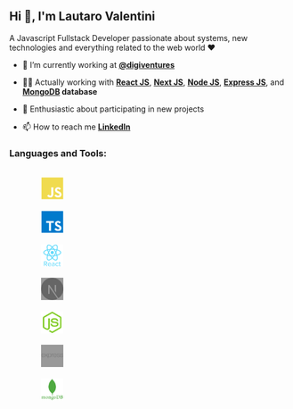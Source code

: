 <link rel="stylesheet" href="https://cdn.jsdelivr.net/gh/devicons/devicon@v2.14.0/devicon.min.css">

## Hi 👋, I'm Lautaro Valentini

A Javascript Fullstack Developer passionate about systems, new technologies and everything related to the web world ❤

- 🌱  I’m currently working at **[@digiventures](https://www.digiventures.la/)**

- 👨‍💻  Actually working with **[React JS](https://es.reactjs.org/)**, **[Next JS](https://nextjs.org/)**, **[Node JS](https://nodejs.org/es/)**, **[Express JS](https://expressjs.com/es/)**, and **[MongoDB](https://www.mongodb.com) database**

- 🤝  Enthusiastic about participating in new projects

- 📫  How to reach me **[LinkedIn](https://www.linkedin.com/in/lautivalentini/)**

<h3 align="left">Languages and Tools:</h3>
    <code>
        <img
            src="./icons/js.svg"
            alt="JavaScript"
            style="width: auto; height: 40px;"
        />
    </code>
    <code>
        <img
            src="./icons/ts.svg"
            alt="TypeScript"
            style="width: auto; height: 40px;"
        />
    </code>
    <code>
        <img
            src="./icons/react.svg"
            alt="React"
            style="width: auto; height: 40px;"
        />
    </code>
    <code>
        <img
            src="./icons/next.svg"
            alt="Next"
            style="width: auto; height: 40px; filter: invert(0.4);"
        />
    </code>
    <code>
        <img
            src="./icons/node.svg"
            alt="Node"
            style="width: auto; height: 40px;"
        />
    </code>
    <code>
        <img
            src="./icons/express.svg"
            alt="Express"
            style="width: auto; height: 40px; filter: invert(0.4);"
        />
    </code>
    <code>
        <img
            src="./icons/mongo.svg"
            alt="MongoDB"
            style="width: auto; height: 40px;"
        />
    </code>
